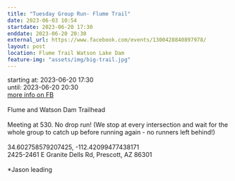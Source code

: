 ```yaml
---
title: "Tuesday Group Run- Flume Trail"
date: 2023-06-03 10:54
startdate: 2023-06-20 17:30
enddate: 2023-06-20 20:30
external_url: https://www.facebook.com/events/1300428840897978/
layout: post
location: Flume Trail Watson Lake Dam
feature-img: "assets/img/big-trail.jpg"
---
```


starting at: 2023-06-20 17:30<br>until: 2023-06-20 20:30<br><a href="https://www.facebook.com/events/1300428840897978/">more info on FB</a><br><br>Flume and Watson Dam Trailhead<br>
  <br>
  Meeting at 530. No drop run! (We stop at every intersection and wait for the whole group to catch up before running again - no runners left behind!)<br>
  <br>
  34.602758579207425, -112.42099477438171<br>
  2425-2461 E Granite Dells Rd, Prescott, AZ 86301<br>
  <br>
  *Jason leading<br>
  <br>
  
